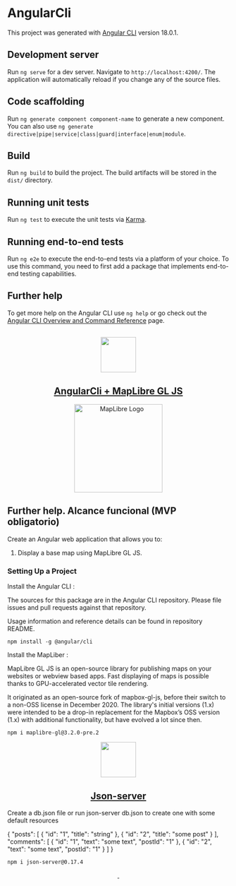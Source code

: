 # AngularCli

This project was generated with [Angular CLI](https://github.com/angular/angular-cli) version 18.0.1.

## Development server

Run `ng serve` for a dev server. Navigate to `http://localhost:4200/`. The application will automatically reload if you change any of the source files.

## Code scaffolding

Run `ng generate component component-name` to generate a new component. You can also use `ng generate directive|pipe|service|class|guard|interface|enum|module`.

## Build

Run `ng build` to build the project. The build artifacts will be stored in the `dist/` directory.

## Running unit tests

Run `ng test` to execute the unit tests via [Karma](https://karma-runner.github.io).

## Running end-to-end tests

Run `ng e2e` to execute the end-to-end tests via a platform of your choice. To use this command, you need to first add a package that implements end-to-end testing capabilities.

## Further help

To get more help on the Angular CLI use `ng help` or go check out the [Angular CLI Overview and Command Reference](https://angular.dev/tools/cli) page.


## 
<p align="center">
  <a href="https://builderbot.vercel.app/">
    <picture>
      <img src="https://builderbot.vercel.app/assets/thumbnail-vector.png" height="80">
    </picture>
    <h2 align="center">AngularCli + MapLibre GL JS
</h2>
  </a>
</p>
<p align="center">
  <picture>
    <source media="(prefers-color-scheme: dark)" srcset="https://maplibre.org/img/maplibre-logos/maplibre-logo-for-dark-bg.svg">
    <source media="(prefers-color-scheme: light)" srcset="https://maplibre.org/img/maplibre-logos/maplibre-logo-for-light-bg.svg">
    <img alt="MapLibre Logo" src="https://maplibre.org/img/maplibre-logos/maplibre-logo-for-light-bg.svg" width="200">
  </picture>
</p>

## Further help. Alcance funcional (MVP obligatorio)
Create an Angular web application that allows you to:
1. Display a base map using MapLibre GL JS.

### Setting Up a Project

Install the Angular CLI :

The sources for this package are in the Angular CLI repository. Please file issues and pull requests against that repository.

Usage information and reference details can be found in repository README. 

```
npm install -g @angular/cli
```

Install the MapLiber :

MapLibre GL JS is an open-source library for publishing maps on your websites or webview based apps. Fast displaying of maps is possible thanks to GPU-accelerated vector tile rendering.

It originated as an open-source fork of mapbox-gl-js, before their switch to a non-OSS license in December 2020. The library's initial versions (1.x) were intended to be a drop-in replacement for the Mapbox’s OSS version (1.x) with additional functionality, but have evolved a lot since then.

```
npm i maplibre-gl@3.2.0-pre.2
```

<p align="center">
  <a href="https://builderbot.vercel.app/">
    <picture>
      <img  height="80">
    </picture>
    <h2 align="center">Json-server </h2>
  </a>
</p>
Create a db.json file or run json-server db.json to create one with some default resources

{
  "posts": [
    { "id": "1", "title": "string" },
    { "id": "2", "title": "some post" }
  ],
  "comments": [
    { "id": "1", "text": "some text", "postId": "1" },
    { "id": "2", "text": "some text", "postId": "1" }
  ]
}

```
npm i json-server@0.17.4
```

<p align="center">
  <a aria-label="NPM version" href="https://www.npmjs.com/package/maplibre-gl/v/3.2.0-pre.2">
    <img alt="" src="https://img.shields.io/npm/v/@builderbot/bot?color=%2300c200&label=%40bot-whatsapp">
  </a>




  <a aria-label="Join the community on GitHub" href="https://link.codigoencasa.com/DISCORD">
    <img alt="" src="https://img.shields.io/discord/915193197645402142?logo=discord">
  </a>
</p>
 

